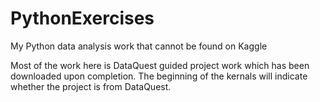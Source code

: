 # PythonExercises
My Python data analysis work that cannot be found on Kaggle

Most of the work here is DataQuest guided project work which has been downloaded upon completion.
The beginning of the kernals will indicate whether the project is from DataQuest.
